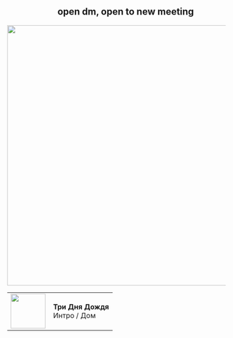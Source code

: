 ## ㅤㅤㅤㅤㅤㅤopen dm, open to new meeting
<img src="https://github.com/user-attachments/assets/a15182ba-c50b-42ff-817f-127b00481bd2" width="600"/>
   
<div align="center">
  <table style="border: none;">
    <tr>
      <td style="border: none;">
        <img src="https://images.genius.com/c13380b32fb9d759ea73abf5555a4978.1000x1000x1.png" width="80">
      </td>
      <td style="border: none; padding-left: 10px;">
        <strong>Три Дня Дождя</strong><br>
        Интро / Дом
      </td>
    </tr>
  </table>
</div>
